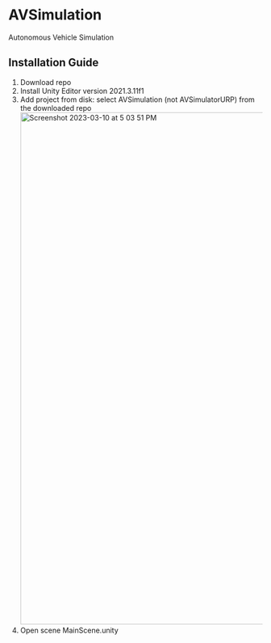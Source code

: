 # AVSimulation
Autonomous Vehicle Simulation 

## Installation Guide
1. Download repo
2. Install Unity Editor version 2021.3.11f1
3. Add project from disk: select AVSimulation (not AVSimulatorURP) from the downloaded repo <img width="1013" alt="Screenshot 2023-03-10 at 5 03 51 PM" src="https://user-images.githubusercontent.com/71951467/224455950-4189d354-bd20-4195-ab77-fe61118eef27.png">
4. Open scene MainScene.unity
